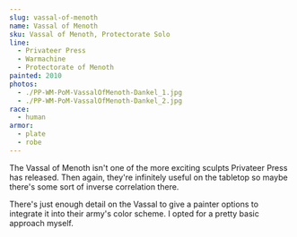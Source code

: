 ```yaml
---
slug: vassal-of-menoth
name: Vassal of Menoth
sku: Vassal of Menoth, Protectorate Solo
line:
  - Privateer Press
  - Warmachine
  - Protectorate of Menoth
painted: 2010
photos:
  - ./PP-WM-PoM-VassalOfMenoth-Dankel_1.jpg
  - ./PP-WM-PoM-VassalOfMenoth-Dankel_2.jpg
race:
  - human
armor:
  - plate
  - robe
---
```


The Vassal of Menoth isn't one of the more exciting sculpts Privateer Press has released. Then again, they're infinitely useful on the tabletop so maybe there's some sort of inverse correlation there.

There's just enough detail on the Vassal to give a painter options to integrate it into their army's color scheme. I opted for a pretty basic approach myself.
